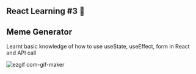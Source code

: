 ## React Learning #3 🦄

Meme Generator 
---

Learnt basic knowledge of how to use useState, useEffect, form in React and API call

![ezgif com-gif-maker](https://user-images.githubusercontent.com/96173629/189047291-de9a64ec-043b-4b75-b487-cb1c0a045fbd.gif)
